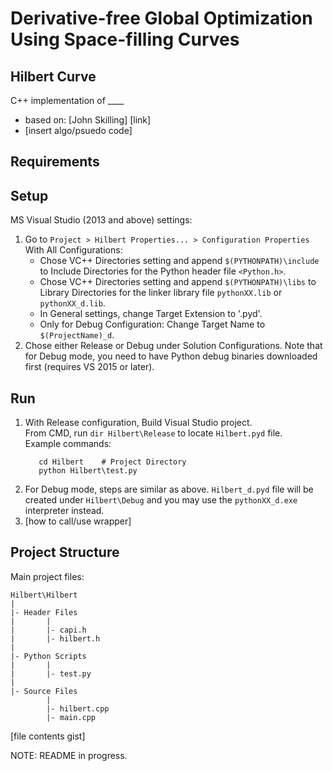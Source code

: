 # Derivative-free Global Optimization Using Space-filling Curves
## Hilbert Curve
C++ implementation of ____
- based on: [John Skilling] [link]
- [insert algo/psuedo code]

## Requirements

## Setup
MS Visual Studio (2013 and above) settings:
1. Go to `Project > Hilbert Properties... > Configuration Properties`
   <br />
   With All Configurations:
   - Chose VC++ Directories setting and append `$(PYTHONPATH)\include` to Include Directories for the Python header file                  `<Python.h>`. 
   - Chose VC++ Directories setting and append `$(PYTHONPATH)\libs` to Library Directories for the linker library file `pythonXX.lib` or `pythonXX_d.lib`.
   - In General settings, change Target Extension to '.pyd'.
   - Only for Debug Configuration: Change Target Name to `$(ProjectName)_d`.
2. Chose either Release or Debug under Solution Configurations. Note that for Debug mode, you need to have Python debug binaries downloaded first (requires VS 2015 or later).

## Run
1. With Release configuration, Build Visual Studio project.
   <br />
   From CMD, run `dir Hilbert\Release` to locate `Hilbert.pyd` file.
   <br />
   Example commands:
   ```Shell
      cd Hilbert    # Project Directory
      python Hilbert\test.py
   ```
2. For Debug mode, steps are similar as above. `Hilbert_d.pyd` file will be created under `Hilbert\Debug` and you may use the `pythonXX_d.exe` interpreter instead.
3. [how to call/use wrapper]

## Project Structure
Main project files:
```
Hilbert\Hilbert
|
|- Header Files
|		|
|		|- capi.h
|		|- hilbert.h
|
|- Python Scripts
|		|
|		|- test.py
|
|- Source Files
		|
		|- hilbert.cpp
		|- main.cpp
```
[file contents gist]

NOTE: README in progress.
